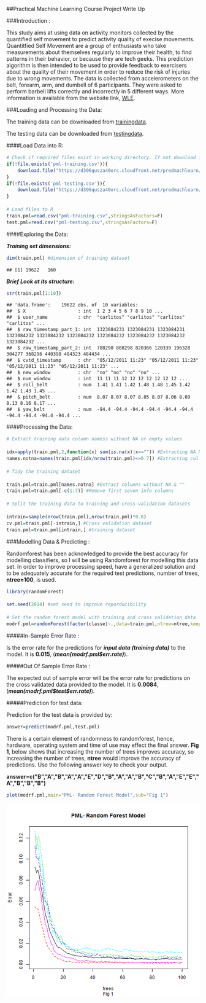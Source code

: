 ##Practical Machine Learning Course Project Write Up 


###Introduction :

This study aims at using data on activity monitors collected by the quantified self movement to predict activity quality of execise movements. Quantitfied Self Movement are a group of enthusiasts who take measurements about themselves regularly to improve their health, to find patterns in their behavior, or because they are tech geeks. This prediction algorithm is then intended to be used to provide feedback to exercisers about the quality of their movement in order to reduce the risk of injuries due to wrong movements. The data is collected from accelerometers on the belt, forearm, arm, and dumbell of 6 participants. They were asked to perform barbell lifts correctly and incorrectly in 5 different ways. More information is available from the website link, [WLE](http://groupware.les.inf.puc-rio.br/har#weight_lifting_exercises).

###Loading and Processing the Data:

The training data can be downloaded from [trainingdata](https://d396qusza40orc.cloudfront.net/predmachlearn/pml-training.csv).

The testing data can be downloaded from [testingdata](https://d396qusza40orc.cloudfront.net/predmachlearn/pml-testing.csv).

####Load Data into R:


```r
# Check if required files exist in working directory. If not download it
if(!file.exists('pml-training.csv')){
    download.file("https://d396qusza40orc.cloudfront.net/predmachlearn/pml-training.csv",destfile="pml-training.csv")
}
if(!file.exists('pml-testing.csv')){
    download.file("https://d396qusza40orc.cloudfront.net/predmachlearn/pml-testing.csv",destfile="pml-training.csv")
}

# Load files to R
train.pml=read.csv("pml-training.csv",stringsAsFactors=F)
test.pml=read.csv("pml-testing.csv",stringsAsFactors=F)
```

####Exploring the Data:

***Training set dimensions:***


```r
dim(train.pml) #dimension of training dataset
```

```
## [1] 19622   160
```

***Brief Look at its structure:***


```r
str(train.pml[1:10])
```

```
## 'data.frame':	19622 obs. of  10 variables:
##  $ X                   : int  1 2 3 4 5 6 7 8 9 10 ...
##  $ user_name           : chr  "carlitos" "carlitos" "carlitos" "carlitos" ...
##  $ raw_timestamp_part_1: int  1323084231 1323084231 1323084231 1323084232 1323084232 1323084232 1323084232 1323084232 1323084232 1323084232 ...
##  $ raw_timestamp_part_2: int  788290 808298 820366 120339 196328 304277 368296 440390 484323 484434 ...
##  $ cvtd_timestamp      : chr  "05/12/2011 11:23" "05/12/2011 11:23" "05/12/2011 11:23" "05/12/2011 11:23" ...
##  $ new_window          : chr  "no" "no" "no" "no" ...
##  $ num_window          : int  11 11 11 12 12 12 12 12 12 12 ...
##  $ roll_belt           : num  1.41 1.41 1.42 1.48 1.48 1.45 1.42 1.42 1.43 1.45 ...
##  $ pitch_belt          : num  8.07 8.07 8.07 8.05 8.07 8.06 8.09 8.13 8.16 8.17 ...
##  $ yaw_belt            : num  -94.4 -94.4 -94.4 -94.4 -94.4 -94.4 -94.4 -94.4 -94.4 -94.4 ...
```

####Processing the Data:


```r
# Extract training data column namess without NA or empty values

idx=apply(train.pml,2,function(x) sum(is.na(x)|x=="")) #Extracting NA Nos per column
names.notna=names(train.pml[idx/nrow(train.pml)<=0.7]) #Extracting col names without more than 70% NA and/or spaces

# Tidy the training dataset

train.pml=train.pml[names.notna] #Extract columns without NA & ""
train.pml=train.pml[-c(1:7)] #Remove first seven info columns

# Split the training data to training and cross-validation datasets

intrain=sample(nrow(train.pml),nrow(train.pml)*0.8)
cv.pml=train.pml[-intrain,] #Cross validation dataset
train.pml=train.pml[intrain,] #training dataset
```

###Modelling Data & Predicting :

Randomforest has been acknowledged to provide the best accuracy for modelling classifiers, so I will be  using Randomforest for modelling this data set. In order to improve processing speed, have a generalized solution and to be adequately accurate for the required test predictions, number of trees, **ntree=100**, is used.



```r
library(randomForest)

set.seed(2014) #set seed to improve reporducibility

# Set the random forest model with training and cross validation data
modrf.pml=randomForest(factor(classe)~.,data=train.pml,ntree=ntree,keep.forest=T,xtest=cv.pml[-53],ytest=factor(cv.pml$classe))
```

#####In-Sample Error Rate :

Is the error rate for the predictions for ***input data (training data)*** to the model. It is  **0.015**, (***mean(modrf.pml$err.rate)***).

#####Out Of Sample Error Rate :

The expected out of sample error will be the error rate for predictions on the cross validated data provided to the model. It is **0.0084**, (***mean(modrf.pml\$test\$err.rate)***).

#####Prediction for test data:

Prediction for the test data is provided by:


```r
answer=predict(modrf.pml,test.pml)
```

There is a certain element of randomness to randomforest, hence, hardware, operating system and time of use may effect the final answer. **Fig 1**, below shows that increasing the number of trees improves accuracy, so increasing the number of trees, **ntree** would improve the accuracy of predictions. Use the following answer key to check your output.

**answer=c("B","A","B","A","A","E","D","B","A","A","B","C","B","A","E","E","A","B","B","B")**


```r
plot(modrf.pml,main="PML- Random Forest Model",sub="Fig 1")
```

![plot of chunk unnamed-chunk-7](figure/unnamed-chunk-7.png) 






